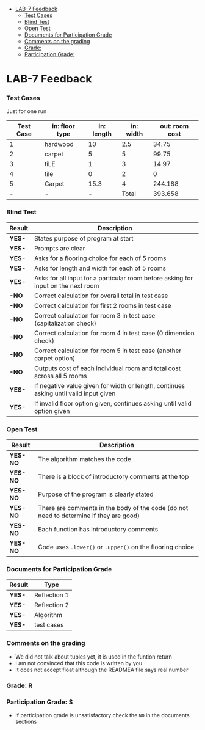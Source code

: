 

- [LAB-7 Feedback](#lab-7-feedback)
    - [Test Cases](#test-cases)
    - [Blind Test](#blind-test)
    - [Open Test](#open-test)
    - [Documents for Participation Grade](#documents-for-participation-grade)
    - [Comments on the grading](#comments-on-the-grading)
    - [Grade:](#grade)
    - [Participation Grade:](#participation-grade)

# LAB-7 Feedback

### Test Cases

Just for one run

| Test Case | in: floor type | in: length | in: width | out: room cost |
|-----------|----------------|------------|-----------|----------------|
| 1         | hardwood       | 10         | 2.5       | 34.75          |
| 2         | carpet         | 5          | 5         | 99.75          |
| 3         | tiLE           | 1          | 3         | 14.97          |
| 4         | tile           | 0          | 2         | 0              |
| 5         | Carpet         | 15.3       | 4         | 244.188        |
|     -     |         -      |      -     |Total      | 393.658        |

### Blind Test

| Result   | Description                                                              |
|----------|--------------------------------------------------------------------------|
| **YES-** | States purpose of program at start                                      |
| **YES-** | Prompts are clear                                                        |
| **YES-** | Asks for a flooring choice for each of 5 rooms                          |
| **YES-** | Asks for length and width for each of 5 rooms                           |
| **YES-** | Asks for all input for a particular room before asking for input on the next room |
| **-NO** | Correct calculation for overall total in test case                      |
| **-NO** | Correct calculation for first 2 rooms in test case                      |
| **-NO** | Correct calculation for room 3 in test case (capitalization check)      |
| **-NO** | Correct calculation for room 4 in test case (0 dimension check)         |
| **-NO** | Correct calculation for room 5 in test case (another carpet option)     |
| **-NO** | Outputs cost of each individual room and total cost across all 5 rooms  |
| **YES-** | If negative value given for width or length, continues asking until valid input given |
| **YES-** | If invalid floor option given, continues asking until valid option given |

### Open Test
| Result     | Description                                                              |
|------------|--------------------------------------------------------------------------|
| **YES-NO** | The algorithm matches the code                                           |
| **YES-NO** | There is a block of introductory comments at the top                    |
| **YES-NO** | Purpose of the program is clearly stated |  
| **YES-NO** | There are comments in the body of the code (do not need to determine if they are good) |
| **YES-NO** | Each function has introductory comments                                 |
| **YES-NO** | Code uses `.lower()` or `.upper()` on the flooring choice               |



### Documents for Participation Grade

|Result         |Type            |
|---------------|----------------|
|**YES-** | Reflection 1   |
|**YES-** | Reflection 2   |
|**YES-** | Algorithm      |
|**YES-** | test cases      |

### Comments on the grading
- We did not talk about tuples yet, it is used in the funtion return
- I am not convinced that this code is written by you
- It does not accept float although the READMEA file says real number
### Grade: R

### Participation Grade: S
 - If participation grade is unsatisfactory check the `NO` in the documents sections

